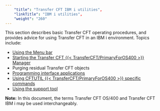 ```yaml
---
    "title": "Transfer CFT IBM i utilities",
    "linkTitle": "IBM i utilities",
    "weight": "260"
---
```

This section describes basic Transfer CFT operating procedures, and provides advice for using Transfer CFT in an IBM i environment. Topics include:

- [Using the Menu bar](using_the_menu_bar)
- [Starting the Transfer CFT {{< TransferCFT/PrimaryForOS400  >}} Manager](../../post_install_intro_ibmi/start_cft_ibmi_manager)
- Purging residual Transfer CFT objects
- [Programming interface applications](../../post_install_intro_ibmi/api_and_exits_intro_ibmi/apis_intro_ibmi)
- [Using CFTUTIL {{< TransferCFT/PrimaryForOS400  >}} specific commands](using_cftutil)
- [Using the support tool]()

**Note:** In this document, the terms Transfer CFT OS/400 and Transfer CFT IBM i may be used interchangeably.

